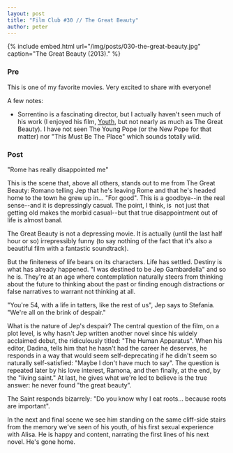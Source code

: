 ```yaml
---
layout: post
title: "Film Club #30 // The Great Beauty"
author: peter
---
```


{% include embed.html url="/img/posts/030-the-great-beauty.jpg" caption="The Great Beauty (2013)." %}

### Pre

This is one of my favorite movies. Very excited to share with everyone!

A few notes:

- Sorrentino is a fascinating director, but I actually haven't seen much of his work (I enjoyed his film, [Youth](https://www.youtube.com/watch?v=pSvgKy90t4Y), but not nearly as much as The Great Beauty). I have not seen The Young Pope (or the New Pope for that matter) nor "This Must Be The Place" which sounds totally wild.

### Post

"Rome has really disappointed me"

This is the scene that, above all others, stands out to me from The Great Beauty: Romano telling Jep that he's leaving Rome and that he's headed home to the town he grew up in... "For good". This is a goodbye--in the real sense--and it is depressingly casual. The point, I think, is  not just that getting old makes the morbid casual--but that true disappointment out of life is almost banal.

The Great Beauty is not a depressing movie. It is actually (until the last half hour or so) irrepressibly funny (to say nothing of the fact that it's also a beautiful film with a fantastic soundtrack).

But the finiteness of life bears on its characters. Life has settled. Destiny is what has already happened. "I was destined to be Jep Gambardella" and so he is. They're at an age where contemplation naturally steers from thinking about the future to thinking about the past or finding enough distractions or false narratives to warrant not thinking at all.

"You're 54, with a life in tatters, like the rest of us", Jep says to Stefania. "We're all on the brink of despair."

What is the nature of Jep's despair? The central question of the film, on a plot level, is why hasn't Jep written another novel since his widely acclaimed debut, the ridiculously titled: "The Human Apparatus". When his editor, Dadina, tells him that he hasn't had the career he deserves, he responds in a way that would seem self-deprecating if he didn't seem so naturally self-satisfied: "Maybe I don't have much to say". The question is repeated later by his love interest, Ramona, and then finally, at the end, by the "living saint." At last, he gives what we're led to believe is the true answer: he never found "the great beauty".

The Saint responds bizarrely: "Do you know why I eat roots... because roots are important".

In the next and final scene we see him standing on the same cliff-side stairs from the memory we've seen of his youth, of his first sexual experience with Alisa. He is happy and content, narrating the first lines of his next novel. He's gone home.
